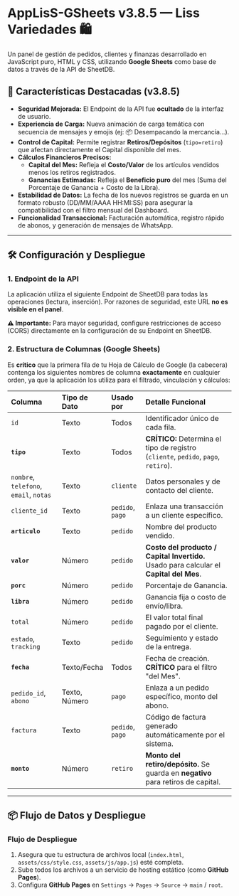 # AppLisS-GSheets v3.8.5 — Liss Variedades 🛍️

Un panel de gestión de pedidos, clientes y finanzas desarrollado en JavaScript puro, HTML y CSS, utilizando **Google Sheets** como base de datos a través de la API de SheetDB.

## 🌟 Características Destacadas (v3.8.5)

* **Seguridad Mejorada:** El Endpoint de la API fue **ocultado** de la interfaz de usuario.
* **Experiencia de Carga:** Nueva animación de carga temática con secuencia de mensajes y emojis (ej: 📦 Desempacando la mercancía...).
* **Control de Capital:** Permite registrar **Retiros/Depósitos** (`tipo=retiro`) que afectan directamente el Capital disponible del mes.
* **Cálculos Financieros Precisos:**
    * **Capital del Mes:** Refleja el **Costo/Valor** de los artículos vendidos menos los retiros registrados.
    * **Ganancias Estimadas:** Refleja el **Beneficio puro** del mes (Suma del Porcentaje de Ganancia + Costo de la Libra).
* **Estabilidad de Datos:** La fecha de los nuevos registros se guarda en un formato robusto (DD/MM/AAAA HH:MI:SS) para asegurar la compatibilidad con el filtro mensual del Dashboard.
* **Funcionalidad Transaccional:** Facturación automática, registro rápido de abonos, y generación de mensajes de WhatsApp.

---

## 🛠️ Configuración y Despliegue

### 1. Endpoint de la API

La aplicación utiliza el siguiente Endpoint de SheetDB para todas las operaciones (lectura, inserción). Por razones de seguridad, este URL **no es visible en el panel**.

**⚠️ Importante:** Para mayor seguridad, configure restricciones de acceso (CORS) directamente en la configuración de su Endpoint en SheetDB.

### 2. Estructura de Columnas (Google Sheets)

Es **crítico** que la primera fila de tu Hoja de Cálculo de Google (la cabecera) contenga los siguientes nombres de columna **exactamente** en cualquier orden, ya que la aplicación los utiliza para el filtrado, vinculación y cálculos:

| Columna | Tipo de Dato | Usado por | Detalle Funcional |
| :--- | :--- | :--- | :--- |
| `id` | Texto | Todos | Identificador único de cada fila. |
| **`tipo`** | Texto | Todos | **CRÍTICO:** Determina el tipo de registro (`cliente`, `pedido`, `pago`, `retiro`). |
| `nombre`, `telefono`, `email`, `notas` | Texto | `cliente` | Datos personales y de contacto del cliente. |
| `cliente_id` | Texto | `pedido`, `pago` | Enlaza una transacción a un cliente específico. |
| **`articulo`** | Texto | `pedido` | Nombre del producto vendido. |
| **`valor`** | Número | `pedido` | **Costo del producto / Capital Invertido.** Usado para calcular el **Capital del Mes**. |
| **`porc`** | Número | `pedido` | Porcentaje de Ganancia. |
| **`libra`** | Número | `pedido` | Ganancia fija o costo de envío/libra. |
| `total` | Número | `pedido` | El valor total final pagado por el cliente. |
| `estado`, `tracking` | Texto | `pedido` | Seguimiento y estado de la entrega. |
| **`fecha`** | Texto/Fecha | Todos | Fecha de creación. **CRÍTICO** para el filtro "del Mes". |
| `pedido_id`, `abono` | Texto, Número | `pago` | Enlaza a un pedido específico, monto del abono. |
| `factura` | Texto | `pedido`, `pago` | Código de factura generado automáticamente por el sistema. |
| **`monto`** | Número | `retiro` | **Monto del retiro/depósito.** Se guarda en **negativo** para retiros de capital. |

---

## 📦 Flujo de Datos y Despliegue

### Flujo de Despliegue
1.  Asegura que tu estructura de archivos local (`index.html`, `assets/css/style.css`, `assets/js/app.js`) esté completa.
2.  Sube todos los archivos a un servicio de hosting estático (como **GitHub Pages**).
3.  Configura **GitHub Pages** en `Settings` → `Pages` → `Source` → `main` / `root`.
